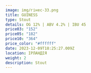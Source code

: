 ```yaml
---
image: img/гінес-33.png
title: GUINESS
type: Stout
details: OG 12% | ABV 4.2% | IBU 45
price03: "152"
price05: "182"
price10: "364"
price_color: "#ffffff"
date: 2023-12-09T18:25:27.009Z
location: ІРЛАНДІЯ
weight: 2
description: Stout
---
```

